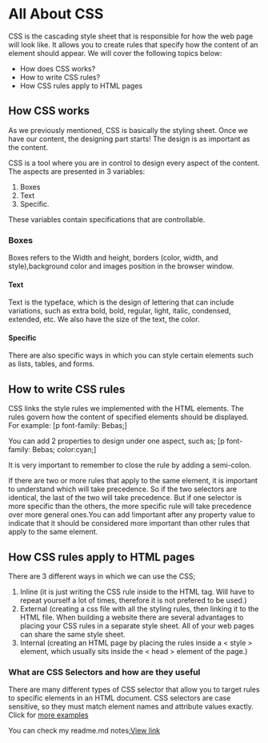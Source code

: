 # All About CSS

CSS is the cascading style sheet that is responsible for how the web page will look like. It allows you to create rules that specify how the content of an element should appear.
We will cover the following topics below:

- How does CSS works?
- How to write CSS rules?
- How CSS rules apply to HTML pages

## How CSS works

As we previously mentioned, CSS is basically the styling sheet. Once we have our content, the designing part starts! The design is as important as the content.

CSS is a tool where you are in control to design every aspect of the content. The aspects are presented in 3 variables:

1. Boxes
2. Text
3. Specific.

These variables contain specifications that are controllable.

### Boxes

Boxes refers to the Width and height, borders (color, width, and style),background color and images position in the browser window.

#### Text

Text is the typeface, which is the design of lettering that can include variations, such as extra bold, bold, regular, light, italic, condensed, extended, etc. We also have the size of the text, the color.

#### Specific

There are also specific ways in which you can style certain elements such as lists, tables, and forms.

## How to write CSS rules

CSS links the style rules we implemented with the HTML elements.
The rules govern how the content of specified elements should be displayed.
For example: [p
font-family: Bebas;]

You can add 2 properties to design under one aspect, such as;
[p
font-family: Bebas;
color:cyan;]

It is very important to remember to close the rule by adding a semi-colon.

If there are two or more rules that apply to the same element, it is important to understand which will take precedence. So if the two selectors are identical, the last of the two will take precedence. But if one selector is more specific than the others, the more specific rule will take precedence over more general ones.You can add !important after any property value to indicate that it should be considered more important than other rules that apply to the same element.

## How CSS rules apply to HTML pages

There are 3 different ways in which we can use the CSS;

1. Inline (it is just writing the CSS rule inside to the HTML tag. Will have to repeat yourself a lot of times, therefore it is not prefered to be used.)
2. External (creating a css file with all the styling rules, then linking it to the HTML file. When building a website there are several advantages to placing your CSS rules in a separate style sheet. All of your web pages can share the same style sheet.
3. Internal (creating an HTML page by placing the rules inside a < style > element, which usually sits inside the < head > element of the page.)

### What are CSS Selectors and how are they useful

There are many different types of CSS selector that allow you to target rules to specific elements in an HTML document. CSS selectors are case sensitive, so they must match element names and attribute values exactly. Click for [more examples](https://farhad-hossain.com/farhad/public/assets/blogsImages/1562857201.png)

You can check my readme.md notes;[View link](https://ayahariri.github.io/Reading-Notes/Read05)
